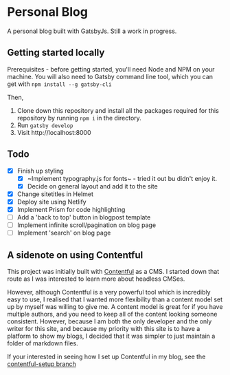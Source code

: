 # Personal Blog

A personal blog built with GatsbyJs. Still a work in progress.

## Getting started locally

Prerequisites - before getting started, you'll need Node and NPM on your machine. You will also need to Gatsby command line tool, which you can get with `npm install --g gatsby-cli`

Then,
1. Clone down this repository and install all the packages required for this repository by running `npm i` in the directory.
2. Run `gatsby develop`
3. Visit http://localhost:8000

## Todo

- [x] Finish up styling
  - [x] ~Implement typography.js for fonts~ - tried it out bu didn't enjoy it.
  - [x] Decide on general layout and add it to the site
- [x] Change sitetitles in Helmet
- [x] Deploy site using Netlify
- [x] Implement Prism for code highlighting
- [ ] Add a 'back to top' button in blogpost template
- [ ] Implement infinite scroll/pagination on blog page 
- [ ] Implement 'search' on blog page

## A sidenote on using Contentful

This project was initially built with [Contentful](ttps://www.contentful.com) as a CMS. I started down that route as I was interested to learn more about headless CMSes. 

However, although Contentful is a very powerful tool which is incredibly easy to use, I realised that I wanted more flexibility than a content model set up by myself was willing to give me. A content model is great for if you have multiple authors, and you need to keep all of the content looking someone consistent. However, because I am both the only developer and the only writer for this site, and because my priority with this site is to have a platform to show my blogs, I decided that it was simpler to just maintain a folder of markdown files.

If your interested in seeing how I set up Contentful in my blog, see the [contentful-setup branch](https://github.com/lwkchan/personal-blog/tree/contentful-setup)
